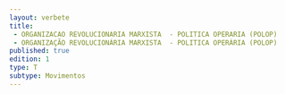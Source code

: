 ```yaml
---
layout: verbete
title:
 - ORGANIZACAO REVOLUCIONARIA MARXISTA  - POLITICA OPERARIA (POLOP)
 - ORGANIZAÇÃO REVOLUCIONÁRIA MARXISTA  - POLITICA OPERÁRIA (POLOP)
published: true
edition: 1  
type: T
subtype: Movimentos
---
```


